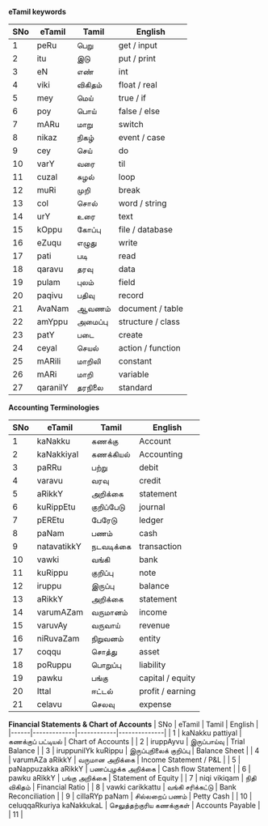 **eTamil keywords**

| SNo  | eTamil  | Tamil  | English  |
|------|-------------|------------|--------------|
| 1  | peRu  | பெறு  | get / input  |
| 2  | itu  | இடு  | put / print  |
| 3  | eN  | எண்  | int  |
| 4  | viki  | விகிதம்  | float / real   |
| 5  | mey  | மெய்  | true  / if  |
| 6  | poy  | பொய்  | false / else  |
| 7  | mARu  | மாறு  | switch  |
| 8  | nikaz  | நிகழ்  | event / case  |
| 9  | cey  | செய்  | do  |
| 10  | varY  | வரை  | til  |
| 11  | cuzal  | சுழல்  | loop  |
| 12  | muRi  | முறி  | break  |
| 13  | col  | சொல்  | word / string  |
| 14  | urY  | உரை  | text  |
| 15  | kOppu  | கோப்பு  | file / database  |
| 16  | eZuqu  | எழுது  | write  |
| 17  | pati  | படி  | read  |
| 18  | qaravu  | தரவு  | data  |
| 19  | pulam  | புலம்  | field  |
| 20  | paqivu  | பதிவு  | record  |
| 21  | AvaNam  | ஆவணம்  | document / table  |
| 22  | amYppu  | அமைப்பு  | structure / class  |
| 23  | patY  | படை  | create  |
| 24  | ceyal  | செயல்  | action / function  |
| 25  | mARili  | மாறிலி  | constant  |
| 26  | mARi  | மாறி  | variable  |
| 27  | qaranilY  | தரநிலை  | standard  |

**Accounting Terminologies**

| SNo  | eTamil  | Tamil  | English  |
|------|-------------|------------|--------------|
|  1  |  kaNakku  | கணக்கு  | Account  |
|  2  |  kaNakkiyal  |  கணக்கியல்  |  Accounting  |
|  3  |  paRRu  |  பற்று  |  debit  |
|  4  |  varavu  |  வரவு  |  credit  |
|  5  |  aRikkY  |  அறிக்கை  |  statement  |
|  6  |  kuRippEtu  |  குறிப்பேடு  |  journal  |
|  7  |  pEREtu  |  பேரேடு  |  ledger  |
|  8  |  paNam  |  பணம்  |  cash  |
|  9  |  natavatikkY  |  நடவடிக்கை  |  transaction  |
| 10  |  vawki  |  வங்கி  |  bank  |
| 11  |  kuRippu  |  குறிப்பு  |  note  |
| 12  |  iruppu  |  இருப்பு  |  balance  |
| 13  |  aRikkY  |  அறிக்கை  |  statement  |
| 14  |  varumAZam  |  வருமானம்  |  income  |
| 15  |  varuvAy  |  வருவாய்  |  revenue  |
| 16  |  niRuvaZam  |  நிறுவனம்  |  entity  |
| 17  |  coqqu  |  சொத்து  |  asset  |
| 18  |  poRuppu  |  பொறுப்பு  |  liability  |
| 19  |  pawku  |  பங்கு  |  capital / equity  |
| 20  |  Ittal  |  ஈட்டல்  |  profit / earning  |
| 21  |  celavu  |  செலவு  |  expense  |

**Financial Statements & Chart of Accounts**
| SNo  | eTamil  | Tamil  | English  |
|------|-------------|------------|--------------|
|  1  |  kaNakku pattiyal  |  கணக்குப் பட்டியல்  |  Chart of Accounts  |
|  2  |  iruppAyvu  |  இருப்பாய்வு  |  Trial Balance  |
|  3  |  iruppunilYk kuRippu  |  இருப்புநிலைக் குறிப்பு  |  Balance Sheet  |
|  4  |  varumAZa aRikkY  |  வருமான அறிக்கை  |  Income Statement / P&L  |
|  5  |  paNappuzakka aRikkY  |  பணப்புழக்க அறிக்கை  |  Cash flow Statement  |
|  6  |  pawku aRikkY  |  பங்கு அறிக்கை  |  Statement of Equity  |
|  7  |  niqi vikiqam  |  நிதி விகிதம்  |  Financial Ratio  |
|  8  |  vawki carikkattu  |  வங்கி சரிக்கட்டு  |  Bank Reconciliation  |
|  9  |  cillaRYp paNam  |  சில்லறைப் பணம்  |  Petty Cash  |
|  10  |  celuqqaRkuriya kaNakkukaL  |  செலுத்தற்குரிய கணக்குகள்  |  Accounts Payable  |
|  11  |  
